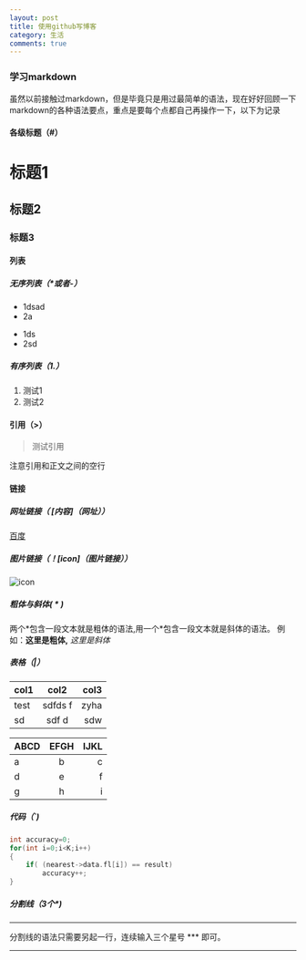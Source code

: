 ```yaml
---
layout: post
title: 使用github写博客
category: 生活
comments: true
---
```


### 学习markdown
虽然以前接触过markdown，但是毕竟只是用过最简单的语法，现在好好回顾一下markdown的各种语法要点，重点是要每个点都自己再操作一下，以下为记录

#### 各级标题（#）

# 标题1

## 标题2

### 标题3

#### 列表

##### 无序列表（*或者-）
* 1dsad
* 2a
- 1ds
- 2sd

##### 有序列表（1.）

1. 测试1
2. 测试2

#### 引用（>）
> 测试引用

注意引用和正文之间的空行

#### 链接

##### 网址链接（ [内容]（网址））
[百度](http:\\www.baidu.com)

##### 图片链接（！[icon]（图片链接））
![icon](http://kuyun-zhangyang.github.io/krwyblog/images/test.jpg)

##### 粗体与斜体( * )
两个\*包含一段文本就是粗体的语法,用一个\*包含一段文本就是斜体的语法。
例如：**这里是粗体,** *这里是斜体*

##### 表格（|）  
 |  col1         | col2          | col3  |   
 | ------------- |:-------------:| -----:|   
 | test          |  sdfds f      |  zyha |   
 |  sd           |  sdf d        |  sdw  |   

 | ABCD | EFGH | IJKL |  
 | -----|:----:| ----:|  
 | a    | b    | c    |  
 | d    | e    |  f   |  
 | g    | h    |   i  |  
 
##### 代码（`)
```c
int accuracy=0;
for(int i=0;i<K;i++)
{
	if( (nearest->data.fl[i]) == result)
		accuracy++;
}
```

##### 分割线（3个*)
***
分割线的语法只需要另起一行，连续输入三个星号 *** 即可。
***
